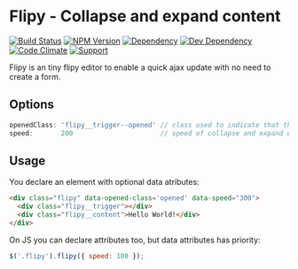 # Flipy - Collapse and expand content

[![Build Status](https://img.shields.io/travis/wbotelhos/flipy/master.svg)](https://travis-ci.org/wbotelhos/flipy)
[![NPM Version](https://badge.fury.io/js/flipy.svg)](https://badge.fury.io/js/flipy)
[![Dependency](https://david-dm.org/wbotelhos/flipy.svg)](https://david-dm.org/wbotelhos/flipy)
[![Dev Dependency](https://david-dm.org/wbotelhos/flipy/dev-status.svg)](https://david-dm.org/wbotelhos/flipy#info=devDependencies)
[![Code Climate](https://codeclimate.com/github/wbotelhos/flipy.png)](https://codeclimate.com/github/wbotelhos/flipy)
[![Support](https://img.shields.io/badge/donate-%3C3-brightgreen.svg)](https://liberapay.com/wbotelhos)

Flipy is an tiny flipy editor to enable a quick ajax update with no need to create a form.

## Options

```js
openedClass: 'flipy__trigger--opened' // class used to indicate that the content is opened
speed:       200                      // speed of collapse and expand effect
```

## Usage

You declare an element with optional data atributes:

```html
<div class="flipy" data-opened-class='opened' data-speed="300">
  <div class="flipy__trigger"></div>
  <div class="flipy__content">Hello World!</div>
</div>
```

On JS you can declare attributes too, but data attributes has priority:

```js
$('.flipy').flipy({ speed: 100 });
```
